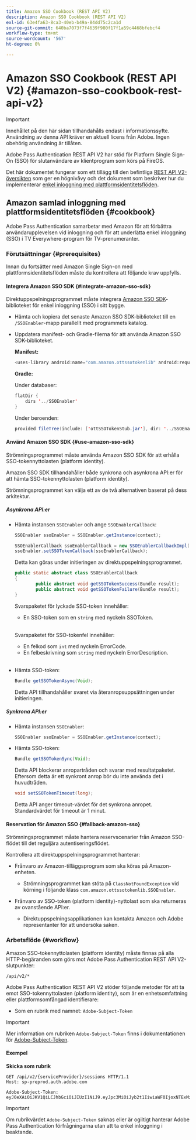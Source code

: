 ```yaml
---
title: Amazon SSO Cookbook (REST API V2)
description: Amazon SSO Cookbook (REST API V2)
exl-id: 63e4fa63-8ca3-40eb-b49a-84dd75c2ca1d
source-git-commit: 640ba7073f7f4639f980f17f1a59c4468bfebcf4
workflow-type: tm+mt
source-wordcount: '567'
ht-degree: 0%

---
```


# Amazon SSO Cookbook (REST API V2) {#amazon-sso-cookbook-rest-api-v2}

>[!IMPORTANT]
>
>Innehållet på den här sidan tillhandahålls endast i informationssyfte. Användning av denna API kräver en aktuell licens från Adobe. Ingen obehörig användning är tillåten.

Adobe Pass Authentication REST API V2 har stöd för Platform Single Sign-On (SSO) för slutanvändare av klientprogram som körs på FireOS.

Det här dokumentet fungerar som ett tillägg till den befintliga [REST API V2-översikten](/help/authentication/integration-guide-programmers/rest-apis/rest-api-v2/rest-api-v2-overview.md) som ger en högnivåvy och det dokument som beskriver hur du implementerar [enkel inloggning med plattformsidentitetsflöden](/help/authentication/integration-guide-programmers/rest-apis/rest-api-v2/flows/single-sign-on-access-flows/rest-api-v2-single-sign-on-platform-identity-flows.md).

## Amazon samlad inloggning med plattformsidentitetsflöden {#cookbook}

Adobe Pass Authentication samarbetar med Amazon för att förbättra användarupplevelsen vid inloggning och för att underlätta enkel inloggning (SSO) i TV Everywhere-program för TV-prenumeranter.

### Förutsättningar {#prerequisites}

Innan du fortsätter med Amazon Single Sign-on med plattformsidentitetsflöden måste du kontrollera att följande krav uppfylls.

#### Integrera Amazon SSO SDK {#integrate-amazon-sso-sdk}

Direktuppspelningsprogrammet måste integrera [Amazon SSO SDK](https://tve.zendesk.com/hc/en-us/article_attachments/360064368131/ottSSOTokenLib_v1.jar)-biblioteket för enkel inloggning (SSO) i sitt bygge.

* Hämta och kopiera det senaste Amazon SSO SDK-biblioteket till en `/SSOEnabler`-mapp parallellt med programmets katalog.

* Uppdatera manifest- och Gradle-filerna för att använda Amazon SSO SDK-biblioteket.

  **Manifest:**

  ```JAVA
  <uses-library android:name="com.amazon.ottssotokenlib" android:required="false">
  ```

  **Gradle:**

  Under databaser:

  ```JAVA
  flatDir {
      dirs '../SSOEnabler'
  }
  ```

  Under beroenden:

  ```JAVA
  provided fileTree(include: ['ottSSOTokenStub.jar'], dir: '../SSOEnabler')
  ```

#### Använd Amazon SSO SDK {#use-amazon-sso-sdk}

Strömningsprogrammet måste använda Amazon SSO SDK för att erhålla SSO-tokennyttolasten (platform identity).

Amazon SSO SDK tillhandahåller både synkrona och asynkrona API:er för att hämta SSO-tokennyttolasten (platform identity).

Strömningsprogrammet kan välja ett av de två alternativen baserat på dess arkitektur.

##### Asynkrona API:er

* Hämta instansen `SSOEnabler` och ange `SSOEnablerCallback`:

  ```JAVA
  SSOEnabler ssoEnabler = SSOEnabler.getInstance(context);
  
  SSOEnablerCallback ssoEnablerCallback = new SSOEnablerCallbackImpl();
  ssoEnabler.setSSOTokenCallback(ssoEnablerCallback);
  ```

  Detta kan göras under initieringen av direktuppspelningsprogrammet.

  ```JAVA
  public static abstract class SSOEnablerCallback
  {
          public abstract void getSSOTokenSuccess(Bundle result);
          public abstract void getSSOTokenFailure(Bundle result);
  }
  ```

  Svarspaketet för lyckade SSO-token innehåller:
   * En SSO-token som en `string` med nyckeln SSOToken.

  <br/>

  Svarspaketet för SSO-tokenfel innehåller:
   * En felkod som `int` med nyckeln ErrorCode.
   * En felbeskrivning som `string` med nyckeln ErrorDescription.

  <br/>

* Hämta SSO-token:

  ```JAVA
  Bundle getSSOTokenAsync(Void);
  ```

  Detta API tillhandahåller svaret via återanropsuppsättningen under initieringen.

##### Synkrona API:er

* Hämta instansen `SSOEnabler`:

  ```JAVA
  SSOEnabler ssoEnabler = SSOEnabler.getInstance(context);
  ```

* Hämta SSO-token:

  ```JAVA
  Bundle getSSOTokenSync(Void);
  ```

  Detta API blockerar anropartråden och svarar med resultatpaketet. Eftersom detta är ett synkront anrop bör du inte använda det i huvudtråden.

  ```JAVA
  void setSSOTokenTimeout(long);
  ```

  Detta API anger timeout-värdet för det synkrona anropet. Standardvärdet för timeout är 1 minut.

#### Reservation för Amazon SSO {#fallback-amazon-sso}

Strömningsprogrammet måste hantera reservscenarier från Amazon SSO-flödet till det reguljära autentiseringsflödet.

Kontrollera att direktuppspelningsprogrammet hanterar:

* Frånvaro av Amazon-tilläggsprogram som ska köras på Amazon-enheten.
   * Strömningsprogrammet kan stöta på `ClassNotFoundException` vid körning i följande klass `com.amazon.ottssotokenlib.SSOEnabler`.

* Frånvaro av SSO-token (platform identity)-nyttolast som ska returneras av ovanstående API:er.
   * Direktuppspelningsapplikationen kan kontakta Amazon och Adobe representanter för att undersöka saken.

### Arbetsflöde {#workflow}

Amazon SSO-tokennyttolasten (platform identity) måste finnas på alla HTTP-begäranden som görs mot Adobe Pass Authentication REST API V2-slutpunkter:

```
/api/v2/*
```

Adobe Pass Authentication REST API V2 stöder följande metoder för att ta emot SSO-tokennyttolasten (platform identity), som är en enhetsomfattning eller plattformsomfångad identifierare:

* Som en rubrik med namnet: `Adobe-Subject-Token`

>[!IMPORTANT]
> 
> Mer information om rubriken `Adobe-Subject-Token` finns i dokumentationen för [Adobe-Subject-Token](/help/authentication/integration-guide-programmers/rest-apis/rest-api-v2/appendix/headers/rest-api-v2-appendix-headers-adobe-subject-token.md).

#### Exempel

**Skicka som rubrik**

```HTTPS
GET /api/v2/{serviceProvider}/sessions HTTP/1.1 
Host: sp-preprod.auth.adobe.com

Adobe-Subject-Token: eyJ0eXAiOiJKV1QiLCJhbGciOiJIUzI1NiJ9.eyJpc3MiOiJyb2t1IiwiaWF0IjoxNTExMzY4ODAyLCJleHAiOjE1NDI5MDQ4MDIsImF1ZCI6ImFkb2JlIiwic3ViIjoiNWZjYzMwODctYWJmZi00OGU4LWJhZTgtODQzODViZTFkMzQwIiwiZGlkIjoiY2FmZjQ1ZDAtM2NhMy00MDg3LWI2MjMtNjFkZjNhMmNlOWM4In0.JlBFhNhNCJCDXLwBjy5tt3PtPcqbMKEIGZ6sr2NA
```

>[!IMPORTANT]
>
> Om rubrikvärdet `Adobe-Subject-Token` saknas eller är ogiltigt hanterar Adobe Pass Authentication förfrågningarna utan att ta enkel inloggning i beaktande.
